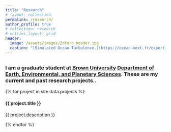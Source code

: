 ```yaml
---
title: "Research"
# layout: collection
permalink: /research/
author_profile: true
# collection: research
# entries_layout: grid
header:
  image: /assets/images/2dturb_header.jpg
  caption: "[Simulated Ocean Turbulence.](https://ocean-next.fr/expertise/natl60/)"
---
```


<div class="container">
            <div class="row">
                <div class="col-lg-12 text-center">
                    <h2 class="section-heading text-muted">
                    <h3 class="section-subheading text-muted">
                        I am a graduate student at <a href="http://brown.edu">Brown University</a>
                        <a href="https://www.brown.edu/academics/earth-environmental-planetary-sciences/">Department of Earth, Environmental, and Planetary Sciences</a>. These are my current and past research projects..
                    </h3>
                </div>
            </div>
        </div>
<div class="container">
        <div class="row">
            {% for project in site.data.projects %}
                <div class="col-md-4 col-sm-4 portfolio-item">
                    <a href="{{ project.url }}" class="portfolio-link" data-toggle="modal">
                        <div class="portfolio-hover">
                            <div class="portfolio-hover-content">
                                <i class="a-hand-pointer-o fa-3x"></i>
                            </div>
                        </div>
                        <img src="assests/images/{{ project.pic }}" class="img-responsive" alt="">
                    </a>
                    <div class="portfolio-caption">
                        <h4>{{ project.title }}</h4>
                        <p class="text-muted">{{ project.description }}</p>
                    </div>
                </div>
            {% endfor %}
            </div>
        </div>
